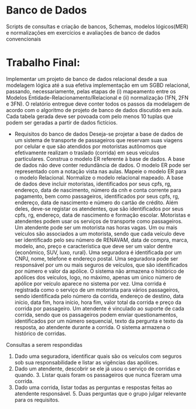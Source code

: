 # Banco de Dados

Scripts de consultas e criação de bancos, Schemas, modelos lógicos(MER) e normalizações em exercícios e avaliações de banco de dados convencionais

# Trabalho Final:

Implementar um projeto de banco de dados relacional desde a sua modelagem lógica até a sua efetiva implementação em um SGBD relacional, passando, necessariamente, pelas etapas de (i) mapeamento entre os Modelos Entidade-Relacionamento/Relacional e (ii) normalização (1FN, 2FN e 3FN). O relatório entregue deve conter todos os passos da modelagem de acordo com o algoritmo de projeto de banco de dados discutido em aula. Cada tabela gerada deve ser povoada com pelo menos 10 tuplas que podem ser geradas a partir de dados fictícios. 

- Requisitos do banco de dados 
Deseja-se projetar a base de dados de um sistema de transporte de passageiros que reservam suas viagens por celular e que são atendidos por motoristas autônomos que efetivamente realizam o traslado (corrida) em seus veículos particulares. 
Construa o modelo ER referente à base de dados. A base de dados não deve conter redundância de dados. O modelo ER pode ser representado com a notação vista nas aulas. Mapeie o modelo ER para o modelo Relacional. Normalize o modelo relacional mapeado. 
A base de dados deve incluir motoristas, identificados por seus cpfs, rg, endereço, data de nascimento, número da cnh e conta corrente para pagamento, bem como passageiros, identificados por seus cpfs, rg, endereço, data de nascimento e número do cartão de crédito. Além deles, deve-se registar os atendentes, que são identificados por seus cpfs, rg, endereço, data de nascimento e formação escolar. Motoristas e atendentes podem usar os serviços de transporte como passageiros. Um atendente pode ser um motorista nas horas vagas. 
Um ou mais veículos são associados a um motorista, sendo que cada veículo deve ser identificado pelo seu número de RENAVAM, data de compra, marca, modelo, ano, preço e característica que deve ser um valor dentre {econômico, SUV, luxo, rural}. 
Uma seguradora é identificada por um CNPJ, nome, telefone e endereço postal. Uma seguradora pode ser responsável por um ou mais seguros de veículos, que são identificados por número e valor da apólice. O sistema não armazena o histórico de apólices dos veículos, logo, no máximo, apenas um único número de apólice por veículo aparece no sistema por vez. 
Uma corrida é registrada como o serviço de um motorista para vários passageiros, sendo identificada pelo número da corrida, endereço de destino, data início, data fim, hora início, hora fim, valor total da corrida e preço da corrida por passageiro. Um atendente é vinculado ao suporte de cada corrida, sendo que os passageiros podem enviar questionamentos, identificados por um número sequencial, texto da pergunta e texto da resposta, ao atendente durante a corrida. O sistema armazena o histórico de corridas.

Consultas a serem respondidas 
1. Dado uma seguradora, identificar quais são os veículos com seguros sob sua responsabilidade e listar as vigências das apólices. 
2. Dado um atendente, descobrir se ele já usou o serviço de corridas e quando. 3. Listar quais foram os passageiros que nunca fizeram uma corrida. 
4. Dado uma corrida, listar todas as perguntas e respostas feitas ao atendente responsável. 5. Duas perguntas que o grupo julgar relevante para os requisitos. 


